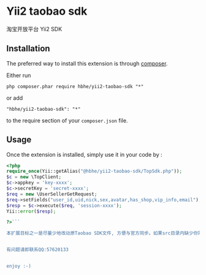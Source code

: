 Yii2 taobao sdk 
===============
淘宝开放平台 Yii2 SDK

Installation
------------

The preferred way to install this extension is through [composer](http://getcomposer.org/download/).

Either run

```
php composer.phar require hbhe/yii2-taobao-sdk "*"
```

or add

```
"hbhe/yii2-taobao-sdk": "*"
```

to the require section of your `composer.json` file.


Usage
-----

Once the extension is installed, simply use it in your code by  :

```php
<?php
require_once(Yii::getAlias("@hbhe/yii2-taobao-sdk/TopSdk.php"));
$c = new \TopClient;
$c->appkey = 'key-xxxx';
$c->secretKey = 'secret-xxxx';
$req = new \UserSellerGetRequest;
$req->setFields("user_id,uid,nick,sex,avatar,has_shop,vip_info,email");
$resp = $c->execute($req, 'session-xxxx');
Yii::error($resp);

?>```

本扩展目标之一是尽量少地改动原Taobao SDK文件, 方便与官方同步。如果src目录内缺少你需要的接口文件，你可以在淘宝后台下载对应权限的SDK包，然后将文件直接copy到src目录下即可, 非常方便！


有问题请即联系QQ:57620133


enjoy :-)
